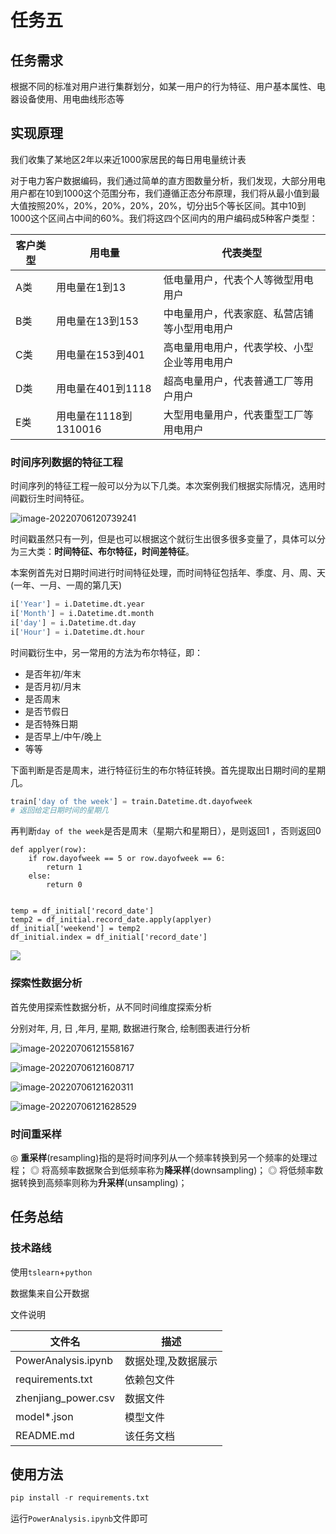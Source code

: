 # 任务五

## 任务需求

根据不同的标准对用户进行集群划分，如某一用户的行为特征、用户基本属性、电器设备使用、用电曲线形态等

## 实现原理
我们收集了某地区2年以来近1000家居民的每日用电量统计表

对于电力客户数据编码，我们通过简单的直方图数量分析，我们发现，大部分用电用户都在10到1000这个范围分布，我们遵循正态分布原理，我们将从最小值到最大值按照20%，20%，20%，20%，20%，切分出5个等长区间。其中10到1000这个区间占中间的60%。我们将这四个区间内的用户编码成5种客户类型：

| 客户类型 | 用电量                | 代表类型                                     |
| -------- | --------------------- | -------------------------------------------- |
| A类      | 用电量在1到13         | 低电量用户，代表个人等微型用电用户           |
| B类      | 用电量在13到153       | 中电量用户，代表家庭、私营店铺等小型用电用户 |
| C类      | 用电量在153到401      | 高电量用电用户，代表学校、小型企业等用电用户 |
| D类      | 用电量在401到1118     | 超高电量用户，代表普通工厂等用户用户         |
| E类      | 用电量在1118到1310016 | 大型用电量用户，代表重型工厂等用电用户       |

### 时间序列数据的特征工程

时间序列的特征工程一般可以分为以下几类。本次案例我们根据实际情况，选用时间戳衍生时间特征。

![image-20220706120739241](https://lzx-figure-bed.obs.dualstack.cn-north-4.myhuaweicloud.com/Figurebed/202207061207308.png)



时间戳虽然只有一列，但是也可以根据这个就衍生出很多很多变量了，具体可以分为三大类：**时间特征、布尔特征，时间差特征**。

本案例首先对日期时间进行时间特征处理，而时间特征包括年、季度、月、周、天(一年、一月、一周的第几天)

```python
i['Year'] = i.Datetime.dt.year
i['Month'] = i.Datetime.dt.month
i['day'] = i.Datetime.dt.day
i['Hour'] = i.Datetime.dt.hour
```



时间戳衍生中，另一常用的方法为布尔特征，即：

- 是否年初/年末
- 是否月初/月末
- 是否周末
- 是否节假日
- 是否特殊日期
- 是否早上/中午/晚上
- 等等

下面判断是否是周末，进行特征衍生的布尔特征转换。首先提取出日期时间的星期几。

```python
train['day of the week'] = train.Datetime.dt.dayofweek
# 返回给定日期时间的星期几
```

再判断`day of the week`是否是周末（星期六和星期日），是则返回1 ，否则返回0

```
def applyer(row):
    if row.dayofweek == 5 or row.dayofweek == 6:
        return 1
    else:
        return 0


temp = df_initial['record_date']
temp2 = df_initial.record_date.apply(applyer)
df_initial['weekend'] = temp2
df_initial.index = df_initial['record_date']
```



![](https://lzx-figure-bed.obs.dualstack.cn-north-4.myhuaweicloud.com/Figurebed/202207061214616.png)



### 探索性数据分析

首先使用探索性数据分析，从不同时间维度探索分析



分别对年, 月, 日 ,年月, 星期, 数据进行聚合, 绘制图表进行分析

![image-20220706121558167](https://lzx-figure-bed.obs.dualstack.cn-north-4.myhuaweicloud.com/Figurebed/202207061215242.png)

![image-20220706121608717](https://lzx-figure-bed.obs.dualstack.cn-north-4.myhuaweicloud.com/Figurebed/202207061216792.png)

![image-20220706121620311](https://lzx-figure-bed.obs.dualstack.cn-north-4.myhuaweicloud.com/Figurebed/202207061216351.png)

![image-20220706121628529](https://lzx-figure-bed.obs.dualstack.cn-north-4.myhuaweicloud.com/Figurebed/202207061216569.png)

### 时间重采样

◎ **重采样**(resampling)指的是将时间序列从一个频率转换到另一个频率的处理过程；
◎ 将高频率数据聚合到低频率称为**降采样**(downsampling)；
◎ 将低频率数据转换到高频率则称为**升采样**(unsampling)；

## 任务总结

### 技术路线

使用`tslearn`+`python`

数据集来自公开数据

文件说明

| 文件名              | 描述                |
| ------------------- | ------------------- |
| PowerAnalysis.ipynb | 数据处理,及数据展示 |
| requirements.txt    | 依赖包文件          |
| zhenjiang_power.csv | 数据文件            |
| model*.json         | 模型文件            |
| README.md           | 该任务文档          |



## 使用方法

```python
pip install -r requirements.txt
```

运行`PowerAnalysis.ipynb`文件即可